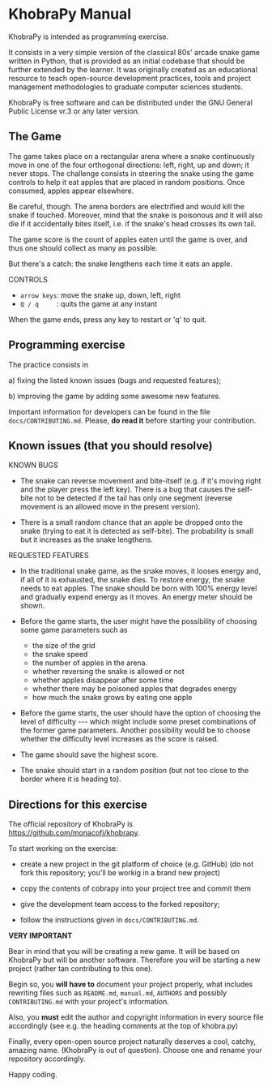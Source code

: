 
 KhobraPy Manual
 ==============================

 KhobraPy is intended as programming exercise.

 It consists in a very simple version of the classical 80s' arcade snake game
 written in Python, that is provided as an initial codebase  that should be 
 further extended by the learner. It was originally created as an educational
 resource to teach open-source development practices, tools and project
 management methodologies to graduate computer sciences students.

 KhobraPy is free software and can be distributed under the GNU General Public
 License vr.3 or any later version.

 The Game
 ------------------------------

 The game takes place on a rectangular arena where a snake continuously
 move in one of the four orthogonal directions: left, right, up and down;
 it never  stops. The challenge consists in steering the snake using the game
 controls to help it eat apples that are placed in random positions. Once
 consumed, apples appear elsewhere.

 Be careful, though. The arena borders are electrified and would kill the snake
 if touched. Moreover, mind that the snake is poisonous and it will also die if 
 it accidentally bites itself, i.e. if the snake's head crosses its own tail.

 The game score is the count of apples eaten until the game is over, and thus
 one should collect as many as possible.

 But there's a catch: the snake lengthens each time it eats an apple.
 
 CONTROLS

 * `arrow keys`:  move the snake up, down, left, right
 * `Q / q     `:  quits the game at any instant

 When the game ends, press any key to restart or 'q' to quit.

 Programming exercise
 ------------------------------

  The practice consists in

   a) fixing the listed known issues (bugs and requested features);
   
   b) improving the game by adding some awesome new features.

 Important information for developers can be found in the file
 `docs/CONTRIBUTING.md`. Please, **do read it** before starting your
 contribution.

 Known issues (that you should resolve)
 --------------------------------------

 KNOWN BUGS

 * The snake can reverse movement and bite-itself (e.g. if it's moving right and
   the player press the left key). There is a bug that causes the self-bite not
   to be detected if the tail has only one segment (reverse movement is an
   allowed move in the present version).

 * There is a small random chance that an apple be dropped onto the snake
   (trying to eat it is detected as self-bite). The probability is small but
   it increases as the snake lengthens.  

 REQUESTED FEATURES

 * In the traditional snake game, as the snake moves, it looses energy and,
   if all of it is exhausted, the snake dies. To restore energy, the snake
   needs to eat apples. The snake should be born with 100% energy level and
   gradually expend energy as it moves. An energy meter should be shown.

 * Before the game starts, the user might have the possibility of choosing
   some game parameters such as

	  * the size of the grid
	  * the snake speed
   	  * the number of apples in the arena. 
	  * whether reversing the snake is allowed or not
	  * whether apples disappear after some time
	  * whether there may be poisoned apples that degrades energy
	  * how much the snake grows by eating one apple

 * Before the game starts, the user should have the option of choosing
   the level of difficulty --- which might include some preset combinations
   of the former game parameters. Another possibility would be to choose
   whether the difficulty level increases as the score is raised.

 * The game should save the highest score.
  
 * The snake should start in a random position (but not too close to the
   border where it is heading to).

 Directions for this exercise
 ------------------------------

 The official repository of KhobraPy is https://github.com/monacofj/khobrapy.

 To start working on the exercise:

 * create a new project in the git platform of choice (e.g. GitHub)
   (do not fork this repository; you'll be workig in a brand new project)

 * copy the contents of cobrapy into your project tree and commit them

 * give the development team access to the forked repository;
 
 * follow the instructions given in `docs/CONTRIBUTING.md`.

 __VERY IMPORTANT__

 Bear in mind that you will be creating a new game. It will be based on
 KhobraPy but will be another software. Therefore you will be starting
 a new project (rather tan contributing to this one).

 Begin so, you **will have to** document your project properly, what includes
 rewriting files such as `README.md`, `manual.md`, `AUTHORS` and possibly
 `CONTRIBUTING.md` with your project's information.

 Also, you **must** edit the author and copyright information in every source
 file accordingly (see e.g. the heading comments at the top of khobra.py)

 Finally, every open-open source project naturally deserves a cool, catchy,
 amazing name. (KhobraPy is out of question). Choose one and rename your
 repository accordingly.

 Happy coding.